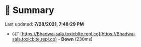 # 📖 Summary
Last updated: **7/28/2021, 7:48:29 PM**

- `GET` [https://Bhadwa-sala.toxicblte.repl.co](https://Bhadwa-sala.toxicblte.repl.co) - **Down** (230ms)
